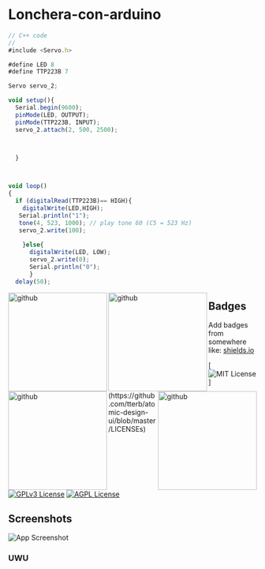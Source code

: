 # Lonchera-con-arduino
```typescript
// C++ code
//
#include <Servo.h>

#define LED 8
#define TTP223B 7

Servo servo_2;

void setup(){
  Serial.begin(9600);
  pinMode(LED, OUTPUT);
  pinMode(TTP223B, INPUT);
  servo_2.attach(2, 500, 2500);


  
  }



void loop()
{
  if (digitalRead(TTP223B)== HIGH){
    digitalWrite(LED,HIGH);
   Serial.println("1");
   tone(4, 523, 1000); // play tone 60 (C5 = 523 Hz)
   servo_2.write(100);
    
    }else{
      digitalWrite(LED, LOW);
      servo_2.write(0);
      Serial.println("0");
      }
  delay(50);
```
<img align="left" src='https://user-images.githubusercontent.com/96712493/175050977-0c2d0c25-6e73-48df-92de-0ca84791679b.png' alt='github' height='200px' />
<img align="left" src='https://user-images.githubusercontent.com/96712493/175056466-fe1b34b5-646a-4eda-a25c-b65e8bc3a426.png' alt='github' height='200px' />
<img align="left" src='https://user-images.githubusercontent.com/96712493/175056651-5957f4a3-9d76-4b42-8eaf-d3e626c0b788.png' alt='github' height='200px' />
<img align="right" src='https://user-images.githubusercontent.com/96712493/175056783-ba8ff22b-683d-4c6d-bed4-1609d281439f.png' alt='github' height='200px' />


## Badges

Add badges from somewhere like: [shields.io](https://shields.io/)

[![MIT License](https://img.shields.io/apm/l/atomic-design-ui.svg?)](https://github.com/tterb/atomic-design-ui/blob/master/LICENSEs)
[![GPLv3 License](https://img.shields.io/badge/License-GPL%20v3-yellow.svg)](https://opensource.org/licenses/)
[![AGPL License](https://img.shields.io/badge/license-AGPL-blue.svg)](http://www.gnu.org/licenses/agpl-3.0)

## Screenshots

![App Screenshot](https://www.pinterest.com.mx/likesupergamer/_created/)




### UWU





